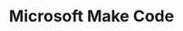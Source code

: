 ---
cloudinary_convert: false
published: published
slug: makecode
title: Microsoft Make Code
start: January 01, 2000
---